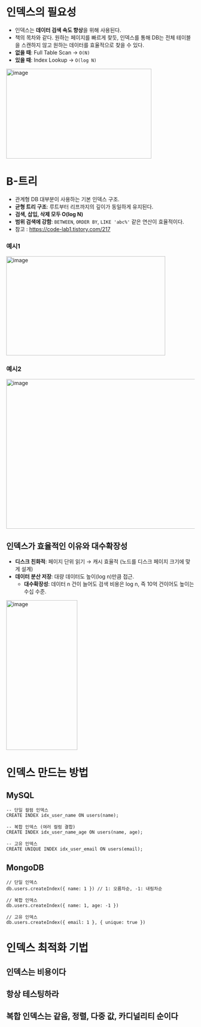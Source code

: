 # 인덱스의 필요성
- 인덱스는 **데이터 검색 속도 향상**을 위해 사용된다.
- 책의 목차와 같다. 원하는 페이지를 빠르게 찾듯, 인덱스를 통해 DB는 전체 테이블을 스캔하지 않고 원하는 데이터를 효율적으로 찾을 수 있다.
- **없을 때**: Full Table Scan → `O(N)`
- **있을 때**: Index Lookup → `O(log N)`
<img width="388" height="240" alt="image" src="https://github.com/user-attachments/assets/ed0a927e-1c7d-4aa2-a329-b0f61ac7c56a" />

# B-트리
- 관계형 DB 대부분이 사용하는 기본 인덱스 구조.
- **균형 트리 구조**: 루트부터 리프까지의 깊이가 동일하게 유지된다.
- **검색, 삽입, 삭제 모두 O(log N)**
- **범위 검색에 강함**: `BETWEEN`, `ORDER BY`, `LIKE 'abc%'` 같은 연산이 효율적이다.
- 참고 : https://code-lab1.tistory.com/217
### 예시1
<img width="425" height="265" alt="image" src="https://github.com/user-attachments/assets/29e1a8b7-ec28-448b-9f05-2a66d139a78c" />

### 예시2
<img width="623" height="400" alt="image" src="https://github.com/user-attachments/assets/e49dd4c1-68c9-470f-a628-0be0070cbe2c" />


## 인덱스가 효율적인 이유와 대수확장성
- **디스크 친화적**: 페이지 단위 읽기 → 캐시 효율적 (노드를 디스크 페이지 크기에 맞게 설계)
- **데이터 분산 저장**: 대량 데이터도 높이(log n)만큼 접근.
  - **대수확장성**: 데이터 n 건이 늘어도 검색 비용은 log n, 즉 10억 건이어도 높이는 수십 수준.
<img width="190" height="400" alt="image" src="https://github.com/user-attachments/assets/cc89d674-ccc3-44b4-87cb-5b7736a736bb" />

# 인덱스 만드는 방법
## MySQL
```
-- 단일 컬럼 인덱스
CREATE INDEX idx_user_name ON users(name);

-- 복합 인덱스 (여러 컬럼 결합)
CREATE INDEX idx_user_name_age ON users(name, age);

-- 고유 인덱스
CREATE UNIQUE INDEX idx_user_email ON users(email);
```
## MongoDB
```
// 단일 인덱스
db.users.createIndex({ name: 1 }) // 1: 오름차순, -1: 내림차순

// 복합 인덱스
db.users.createIndex({ name: 1, age: -1 })

// 고유 인덱스
db.users.createIndex({ email: 1 }, { unique: true })
```
# 인덱스 최적화 기법
## 인덱스는 비용이다
## 항상 테스팅하라
## 복합 인덱스는 같음, 정렬, 다중 값, 카디널리티 순이다
